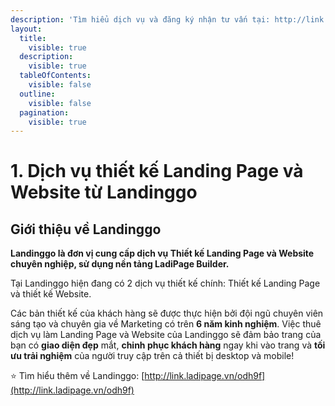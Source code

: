 ```yaml
---
description: 'Tìm hiểu dịch vụ và đăng ký nhận tư vấn tại: http://link.ladipage.vn/odh9f'
layout:
  title:
    visible: true
  description:
    visible: true
  tableOfContents:
    visible: false
  outline:
    visible: false
  pagination:
    visible: true
---
```


# 1. Dịch vụ thiết kế Landing Page và Website từ Landinggo

## **Giới thiệu về Landinggo**

**Landinggo là đơn vị cung cấp dịch vụ Thiết kế Landing Page và Website chuyên nghiệp, sử dụng nền tảng LadiPage Builder.**

Tại Landinggo hiện đang có 2 dịch vụ thiết kế chính: Thiết kế Landing Page và thiết kế Website.

Các bản thiết kế của khách hàng sẽ được thực hiện bởi đội ngũ chuyên viên sáng tạo và chuyên gia về Marketing có trên **6 năm kinh nghiệm**. Việc thuê dịch vụ làm Landing Page và Website của Landinggo sẽ đảm bảo trang của bạn có **giao diện đẹp** mắt, **chinh phục khách hàng** ngay khi vào trang và **tối ưu trải nghiệm** của người truy cập trên cả thiết bị desktop và mobile!

:star: Tìm hiểu thêm về Landinggo: [http://link.ladipage.vn/odh9f](http://link.ladipage.vn/odh9f)

